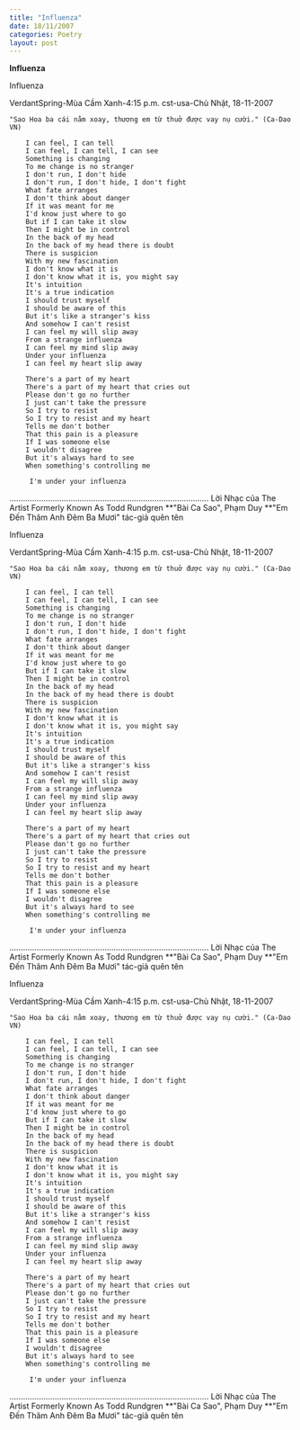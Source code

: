 ```yaml
---
title: "Influenza"
date: 18/11/2007
categories: Poetry
layout: post
---
```


**Influenza**

Influenza

VerdantSpring-Mùa Cầm Xanh-4:15 p.m. cst-usa-Chủ Nhật, 18-11-2007
   
    "Sao Hoa ba cái nằm xoay, thương em từ thuở được vay nụ cười." (Ca-Dao VN)

        I can feel, I can tell
        I can feel, I can tell, I can see
        Something is changing
        To me change is no stranger
        I don't run, I don't hide
        I don't run, I don't hide, I don't fight
        What fate arranges
        I don't think about danger
        If it was meant for me
        I'd know just where to go
        But if I can take it slow
        Then I might be in control
        In the back of my head
        In the back of my head there is doubt
        There is suspicion
        With my new fascination
        I don't know what it is
        I don't know what it is, you might say
        It's intuition
        It's a true indication
        I should trust myself
        I should be aware of this
        But it's like a stranger's kiss
        And somehow I can't resist
        I can feel my will slip away
        From a strange influenza
        I can feel my mind slip away
        Under your influenza
        I can feel my heart slip away

        There's a part of my heart
        There's a part of my heart that cries out
        Please don't go no further
        I just can't take the pressure
        So I try to resist
        So I try to resist and my heart
        Tells me don't bother
        That this pain is a pleasure
        If I was someone else
        I wouldn't disagree
        But it's always hard to see
        When something's controlling me

         I'm under your influenza
........................................................................................
Lời Nhạc của The Artist Formerly Known As Todd Rundgren
**"Bài Ca Sao", Phạm Duy
**"Em Đến Thăm Anh Đêm Ba Mươi" tác-giả quên tên

Influenza

VerdantSpring-Mùa Cầm Xanh-4:15 p.m. cst-usa-Chủ Nhật, 18-11-2007
   
    "Sao Hoa ba cái nằm xoay, thương em từ thuở được vay nụ cười." (Ca-Dao VN)

        I can feel, I can tell
        I can feel, I can tell, I can see
        Something is changing
        To me change is no stranger
        I don't run, I don't hide
        I don't run, I don't hide, I don't fight
        What fate arranges
        I don't think about danger
        If it was meant for me
        I'd know just where to go
        But if I can take it slow
        Then I might be in control
        In the back of my head
        In the back of my head there is doubt
        There is suspicion
        With my new fascination
        I don't know what it is
        I don't know what it is, you might say
        It's intuition
        It's a true indication
        I should trust myself
        I should be aware of this
        But it's like a stranger's kiss
        And somehow I can't resist
        I can feel my will slip away
        From a strange influenza
        I can feel my mind slip away
        Under your influenza
        I can feel my heart slip away

        There's a part of my heart
        There's a part of my heart that cries out
        Please don't go no further
        I just can't take the pressure
        So I try to resist
        So I try to resist and my heart
        Tells me don't bother
        That this pain is a pleasure
        If I was someone else
        I wouldn't disagree
        But it's always hard to see
        When something's controlling me

         I'm under your influenza
........................................................................................
Lời Nhạc của The Artist Formerly Known As Todd Rundgren
**"Bài Ca Sao", Phạm Duy
**"Em Đến Thăm Anh Đêm Ba Mươi" tác-giả quên tên

Influenza

VerdantSpring-Mùa Cầm Xanh-4:15 p.m. cst-usa-Chủ Nhật, 18-11-2007
   
    "Sao Hoa ba cái nằm xoay, thương em từ thuở được vay nụ cười." (Ca-Dao VN)

        I can feel, I can tell
        I can feel, I can tell, I can see
        Something is changing
        To me change is no stranger
        I don't run, I don't hide
        I don't run, I don't hide, I don't fight
        What fate arranges
        I don't think about danger
        If it was meant for me
        I'd know just where to go
        But if I can take it slow
        Then I might be in control
        In the back of my head
        In the back of my head there is doubt
        There is suspicion
        With my new fascination
        I don't know what it is
        I don't know what it is, you might say
        It's intuition
        It's a true indication
        I should trust myself
        I should be aware of this
        But it's like a stranger's kiss
        And somehow I can't resist
        I can feel my will slip away
        From a strange influenza
        I can feel my mind slip away
        Under your influenza
        I can feel my heart slip away

        There's a part of my heart
        There's a part of my heart that cries out
        Please don't go no further
        I just can't take the pressure
        So I try to resist
        So I try to resist and my heart
        Tells me don't bother
        That this pain is a pleasure
        If I was someone else
        I wouldn't disagree
        But it's always hard to see
        When something's controlling me

         I'm under your influenza
........................................................................................
Lời Nhạc của The Artist Formerly Known As Todd Rundgren
**"Bài Ca Sao", Phạm Duy
**"Em Đến Thăm Anh Đêm Ba Mươi" tác-giả quên tên
